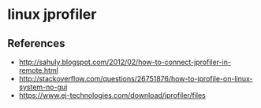 # linux jprofiler

## References
* http://sahuly.blogspot.com/2012/02/how-to-connect-jprofiler-in-remote.html
* http://stackoverflow.com/questions/26751876/how-to-jprofile-on-linux-system-no-gui
* https://www.ej-technologies.com/download/jprofiler/files




